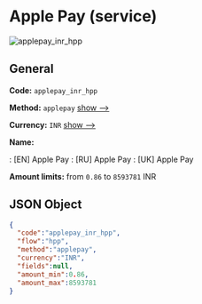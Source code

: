 
# Apple Pay (service) 
![applepay_inr_hpp](https://static.openfintech.io/payment_methods/applepay_inr_hpp/logo.svg?w=400&c=v0.59.26#w200)  

## General 
 
**Code:** `applepay_inr_hpp` 
 
**Method:** `applepay` 
 [show -->](/payment-methods/applepay/) 
 
**Currency:** `INR` [show -->](/currencies/INR/) 
 
**Name:** 
 
:	[EN] Apple Pay 
:	[RU] Apple Pay 
:	[UK] Apple Pay 
 
**Amount limits:** from `0.86` to `8593781` INR 

## JSON Object 

```json
{
  "code":"applepay_inr_hpp",
  "flow":"hpp",
  "method":"applepay",
  "currency":"INR",
  "fields":null,
  "amount_min":0.86,
  "amount_max":8593781
}
```  
